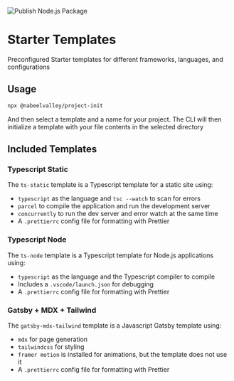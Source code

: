![Publish Node.js Package](https://github.com/nabeelvalley/project-init/workflows/Publish%20Node.js%20Package/badge.svg)

# Starter Templates

Preconfigured Starter templates for different frameworks, languages, and configurations

## Usage

```sh
npx @nabeelvalley/project-init
```

And then select a template and a name for your project. The CLI will then initialize a template with your file contents in the selected directory

## Included Templates

### Typescript Static

The `ts-static` template is a Typescript template for a static site using:

- `typescript` as the language and `tsc --watch` to scan for errors
- `parcel` to compile the application and run the development server
- `concurrently` to run the dev server and error watch at the same time
- A `.prettierrc` config file for formatting with Prettier

### Typescript Node

The `ts-node` template is a Typescript template for Node.js applications using:

- `typescript` as the language and the Typescript compiler to compile
- Includes a `.vscode/launch.json` for debugging
- A `.prettierrc` config file for formatting with Prettier

### Gatsby + MDX + Tailwind

The `gatsby-mdx-tailwind` template is a Javascript Gatsby template using:

- `mdx` for page generation
- `tailwindcss` for styling
- `framer motion` is installed for animations, but the template does not use it
- A `.prettierrc` config file for formatting with Prettier
